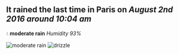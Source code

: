 ## It rained the last time in Paris on *August 2nd 2016 around 10:04 am*
💧  **moderate rain** *Humidity 93%*

![moderate rain](http://openweathermap.org/img/w/10d.png) ![drizzle](http://openweathermap.org/img/w/09d.png)
